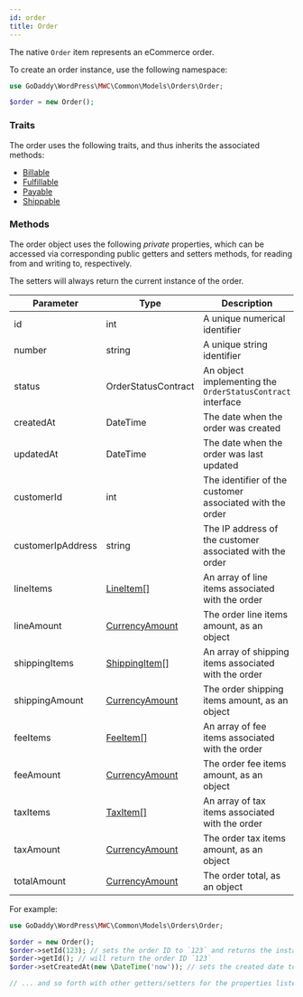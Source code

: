 ```yaml
---
id: order
title: Order
---
```


The native `Order` item represents an eCommerce order.

To create an order instance, use the following namespace:

```php
use GoDaddy\WordPress\MWC\Common\Models\Orders\Order;

$order = new Order();
```

### Traits

The order uses the following traits, and thus inherits the associated methods:

- [Billable](/traits/billable)
- [Fulfillable](/traits/fulfillable)
- [Payable](/traits/payable)
- [Shippable](/traits/shippable)

### Methods

The order object uses the following _private_ properties, which can be accessed via corresponding public getters and setters methods, for reading from and writing to, respectively.

The setters will always return the current instance of the order.

| Parameter            | Type                                           | Description                                                  |
|----------------------|------------------------------------------------|--------------------------------------------------------------|
| id                   | int                                            | A unique numerical identifier                                |
| number               | string                                         | A unique string identifier                                   |
| status               | OrderStatusContract                            | An object implementing the `OrderStatusContract` interface   |
| createdAt            | DateTime                                       | The date when the order was created                          |
| updatedAt            | DateTime                                       | The date when the order was last updated                     |
| customerId           | int                                            | The identifier of the customer associated with the order     |
| customerIpAddress    | string                                         | The IP address of the customer associated with the order     |
| lineItems            | [LineItem[]](/models/orders/line-item)         | An array of line items associated with the order             |
| lineAmount           | [CurrencyAmount](/models/currency-amount)      | The order line items amount, as an object                    |
| shippingItems        | [ShippingItem[]](/models/orders/shipping-item) | An array of shipping items associated with the order         |
| shippingAmount       | [CurrencyAmount](/models/currency-amount)      | The order shipping items amount, as an object                |
| feeItems             | [FeeItem[]](/models/orders/fee-item)           | An array of fee items associated with the order              |
| feeAmount            | [CurrencyAmount](/models/currency-amount)      | The order fee items amount, as an object                     |
| taxItems             | [TaxItem[]](/models/orders/tax-item)           | An array of tax items associated with the order              |
| taxAmount            | [CurrencyAmount](/models/currency-amount)      | The order tax items amount, as an object                     |
| totalAmount          | [CurrencyAmount](/models/currency-amount)      | The order total, as an object                                |

For example:

```php
use GoDaddy\WordPress\MWC\Common\Models\Orders\Order;

$order = new Order();
$order->setId(123); // sets the order ID to `123` and returns the instance of `$order`
$order->getId(); // will return the order ID `123`
$order->setCreatedAt(new \DateTime('now')); // sets the created date to "now" and returns the `$order` instance

// ... and so forth with other getters/setters for the properties listed above
```
